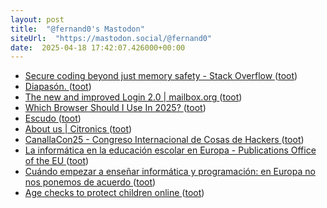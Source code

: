 ```yaml
---
layout: post
title:  "@fernand0's Mastodon"
siteUrl:  "https://mastodon.social/@fernand0"
date:  2025-04-18 17:42:07.426000+00:00
---
```

*  [Secure coding beyond just memory safety - Stack Overflow ](https://stackoverflow.blog/2025/03/04/secure-coding-beyond-just-memory-safety) ([toot](https://mastodon.social/@fernand0/114360197278907562))
*  [Diapasón. ](https://avecesunafoto.wordpress.com/2025/04/17/diapason) ([toot](https://mastodon.social/@fernand0/114360170667470265))
*  [The new and improved Login 2.0 \| mailbox.org ](https://mailbox.org/en/post/the-new-logi) ([toot](https://mastodon.social/@fernand0/114359893645058774))
*  [Which Browser Should I Use In 2025? ](https://hackaday.com/2025/04/07/which-browser-should-i-use-in-2025) ([toot](https://mastodon.social/@fernand0/114359669925858174))
*  [Escudo ](https://www.flickr.com/photos/fernand0/54418516277) ([toot](https://mastodon.social/@fernand0/114359639726208095))
*  [About us \| Citronics ](https://citronics.eu/about-us) ([toot](https://mastodon.social/@fernand0/114359484334851018))
*  [CanallaCon25 - Congreso Internacional de Cosas de Hackers  ](https://canallacon.com/) ([toot](https://mastodon.social/@fernand0/114359228426771555))
*  [La informática en la educación escolar en Europa - Publications Office of the EU ](https://op.europa.eu/es/publication-detail/-/publication/c2fcfd3c-438e-11ed-92ed-01aa75ed71a) ([toot](https://mastodon.social/@fernand0/114358887025760286))
*  [Cuándo empezar a enseñar informática y programación: en Europa no nos ponemos de acuerdo ](https://www.genbeta.com/a-fondo/cuando-empezar-a-ensenar-informatica-programacion-europa-no-nos-ponemos-acuerd) ([toot](https://mastodon.social/@fernand0/114358685415085722))
*  [Age checks to protect children online ](https://www.ofcom.org.uk/online-safety/protecting-children/age-checks-to-protect-children-online) ([toot](https://mastodon.social/@fernand0/114358526859976384))
